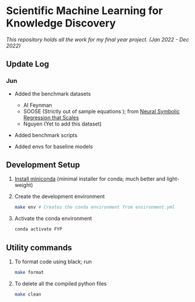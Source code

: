 # Scientific Machine Learning for Knowledge Discovery

_This repository holds all the work for my final year project. (Jan 2022 - Dec 2022)_

## Update Log

### **Jun**

-   Added the benchmark datasets

    -   AI Feynman
    -   SOOSE (Strictly out of sample equations ); from [Neural Symbolic Regression that Scales](https://arxiv.org/pdf/2106.06427.pdf)
    -   Nguyen (Yet to add this dataset)

-   Added benchmark scripts
-   Added envs for baseline models

## Development Setup

1. [Install miniconda](https://docs.conda.io/en/latest/miniconda.html#:~:text=Miniconda%20is%20a%20free%20minimal,zlib%20and%20a%20few%20others.) (minimal installer for conda; much better and light-weight)

2. Create the development environment

    ```bash
    make env # Creates the conda environment from environment.yml
    ```

3. Activate the conda environment
    ```bash
    conda activate FYP
    ```

## Utility commands

1. To format code using black; run

    ```bash
    make format
    ```

2. To delete all the compiled python files

    ```bash
    make clean
    ```
